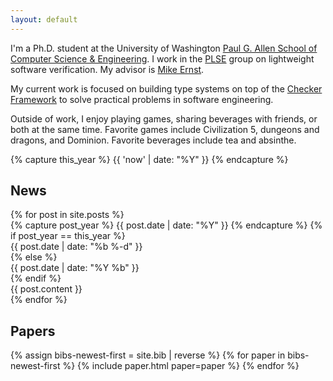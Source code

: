 ```yaml
---
layout: default
---
```


<section id="intro" markdown="1">

I'm a Ph.D. student at the University of Washington
[Paul G. Allen School of Computer Science & Engineering][allen].
I work in the [PLSE][] group on lightweight software verification.
My advisor is [Mike Ernst][mernst].

My current work is focused on building type systems on top
of the [Checker Framework][cf] to solve practical problems
in software engineering.

Outside of work, I enjoy playing games, sharing beverages with friends,
or both at the same time. Favorite games include Civilization 5, dungeons
and dragons, and Dominion. Favorite beverages include tea and absinthe.

[allen]: https://www.cs.washington.edu
[plse]:  http://uwplse.org
[mernst]: https://homes.cs.washington.edu/~mernst/
[cf]: https://checkerframework.org/

</section>

{% capture this_year %} {{ 'now' | date: "%Y" }} {% endcapture %}

<section id="news">
  <h2> News </h2>
  {% for post in site.posts %}
  <div class="news-item">
    {% capture post_year %} {{ post.date | date: "%Y" }} {% endcapture %}
    {% if post_year == this_year %}
      <div class="date"> {{ post.date | date: "%b&nbsp;%-d" }} </div>
    {% else %}
      <div class="date"> {{ post.date | date: "%Y&nbsp;%b" }} </div>
    {% endif %}
      <div class="content"> {{ post.content }} </div>
    </div>
  {% endfor %}
</section>

<section id="papers">
  <h2> Papers </h2>
  <dl>
    {% assign bibs-newest-first = site.bib | reverse %}
    {% for paper in bibs-newest-first %}
      {% include paper.html paper=paper %}
    {% endfor %}
  </dl>
</section>
